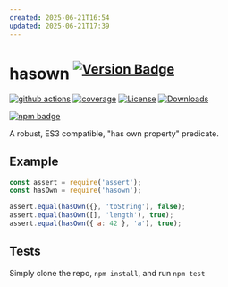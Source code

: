 ```yaml
---
created: 2025-06-21T16:54
updated: 2025-06-21T17:39
---
```

# hasown <sup>[![Version Badge][npm-version-svg]][package-url]</sup>

[![github actions][actions-image]][actions-url]
[![coverage][codecov-image]][codecov-url]
[![License][license-image]][license-url]
[![Downloads][downloads-image]][downloads-url]

[![npm badge][npm-badge-png]][package-url]

A robust, ES3 compatible, "has own property" predicate.

## Example

```js
const assert = require('assert');
const hasOwn = require('hasown');

assert.equal(hasOwn({}, 'toString'), false);
assert.equal(hasOwn([], 'length'), true);
assert.equal(hasOwn({ a: 42 }, 'a'), true);
```

## Tests
Simply clone the repo, `npm install`, and run `npm test`

[package-url]: https://npmjs.org/package/hasown
[npm-version-svg]: https://versionbadg.es/inspect-js/hasown.svg
[deps-svg]: https://david-dm.org/inspect-js/hasOwn.svg
[deps-url]: https://david-dm.org/inspect-js/hasOwn
[dev-deps-svg]: https://david-dm.org/inspect-js/hasOwn/dev-status.svg
[dev-deps-url]: https://david-dm.org/inspect-js/hasOwn#info=devDependencies
[npm-badge-png]: https://nodei.co/npm/hasown.png?downloads=true&stars=true
[license-image]: https://img.shields.io/npm/l/hasown.svg
[license-url]: LICENSE
[downloads-image]: https://img.shields.io/npm/dm/hasown.svg
[downloads-url]: https://npm-stat.com/charts.html?package=hasown
[codecov-image]: https://codecov.io/gh/inspect-js/hasOwn/branch/main/graphs/badge.svg
[codecov-url]: https://app.codecov.io/gh/inspect-js/hasOwn/
[actions-image]: https://img.shields.io/endpoint?url=https://github-actions-badge-u3jn4tfpocch.runkit.sh/inspect-js/hasOwn
[actions-url]: https://github.com/inspect-js/hasOwn/actions
